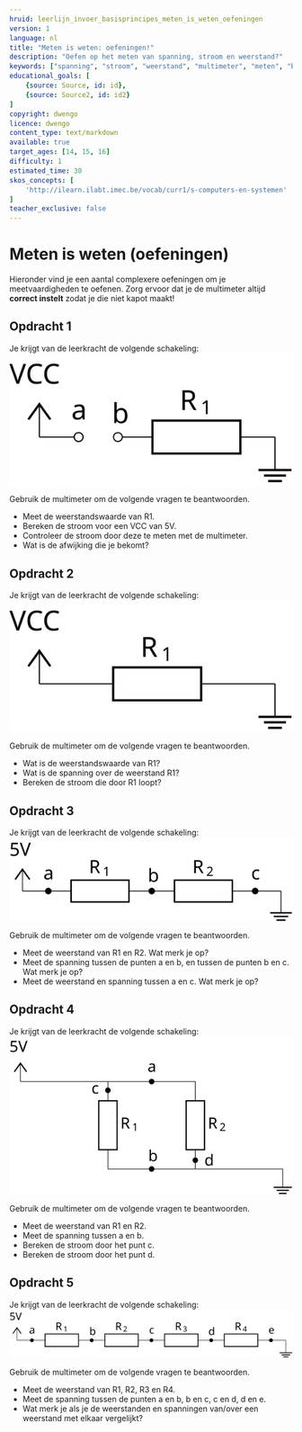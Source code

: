 ```yaml
---
hruid: leerlijn_invoer_basisprincipes_meten_is_weten_oefeningen
version: 1
language: nl
title: "Meten is weten: oefeningen!"
description: "Oefen op het meten van spanning, stroom en weerstand?"
keywords: ["spanning", "stroom", "weerstand", "multimeter", "meten", "basisprincipes", "microcontroller", "µC", "arduino", "dwenguino", "oefening"]
educational_goals: [
    {source: Source, id: id}, 
    {source: Source2, id: id2}
]
copyright: dwengo
licence: dwengo
content_type: text/markdown
available: true
target_ages: [14, 15, 16]
difficulty: 1
estimated_time: 30
skos_concepts: [
    'http://ilearn.ilabt.imec.be/vocab/curr1/s-computers-en-systemen'
]
teacher_exclusive: false
---
```


# Meten is weten (oefeningen)

Hieronder vind je een aantal complexere oefeningen om je meetvaardigheden te oefenen. Zorg ervoor dat je de multimeter altijd **correct instelt** zodat je die niet kapot maakt!


<div class="dwengo-content assignment">
    <h2>Opdracht 1</h2>
    <p>
        <div>Je krijgt van de leerkracht de volgende schakeling:</div>
        <img src="img/diagram_01.svg"></img>
    </p>
    <p>
        Gebruik de multimeter om de volgende vragen te beantwoorden.
        <ul>
            <li>Meet de weerstandswaarde van R1.</li>
            <li>Bereken de stroom voor een VCC van 5V.</li>
            <li>Controleer de stroom door deze te meten met de multimeter.</li>
            <li>Wat is de afwijking die je bekomt?</li>
        </ul>
    </p>
</div>

<div class="dwengo-content assignment">
    <h2>Opdracht 2</h2>
    <p>
        <div>Je krijgt van de leerkracht de volgende schakeling:</div>
        <img src="img/diagram_02.svg"></img>
    </p>
    <p>
        Gebruik de multimeter om de volgende vragen te beantwoorden.
        <ul>
            <li>Wat is de weerstandswaarde van R1?</li>
            <li>Wat is de spanning over de weerstand R1?</li>
            <li>Bereken de stroom die door R1 loopt?</li>
        </ul>
    </p>
</div>

<div class="dwengo-content assignment">
<h2>Opdracht 3</h2>
<p>
    <div>Je krijgt van de leerkracht de volgende schakeling:</div>
    <img src="img/diagram_03.svg"></img>
</p>
<p>
    Gebruik de multimeter om de volgende vragen te beantwoorden.
    <ul>
        <li>Meet de weerstand van R1 en R2. Wat merk je op?</li>
        <li>Meet de spanning tussen de punten a en b, en tussen de punten b en c. Wat merk je op?</li>
        <li>Meet de weerstand en spanning tussen a en c. Wat merk je op?</li>
    </ul>
</p>
</div>

<div class="dwengo-content assignment">
<h2>Opdracht 4</h2>
<p>
    <div>Je krijgt van de leerkracht de volgende schakeling:</div>
    <img src="img/diagram_04.svg"></img>
</p>
<p>
    Gebruik de multimeter om de volgende vragen te beantwoorden.
    <ul>
        <li>Meet de weerstand van R1 en R2.</li>
        <li>Meet de spanning tussen a en b.</li>
        <li>Bereken de stroom door het punt c.</li>
        <li>Bereken de stroom door het punt d.</li>
    </ul>
</p>
</div>

<div class="dwengo-content assignment">
<h2>Opdracht 5</h2>
<p>
    <div>Je krijgt van de leerkracht de volgende schakeling:</div>
    <img src="img/diagram_05.svg"></img>
</p>
<p>
    Gebruik de multimeter om de volgende vragen te beantwoorden.
    <ul>
        <li>Meet de weerstand van R1, R2, R3 en R4.</li>
        <li>Meet de spanning tussen de punten a en b, b en c, c en d, d en e.</li>
        <li>Wat merk je als je de weerstanden en spanningen van/over een weerstand met elkaar vergelijkt?</li>
    </ul>
</p>
</div>




